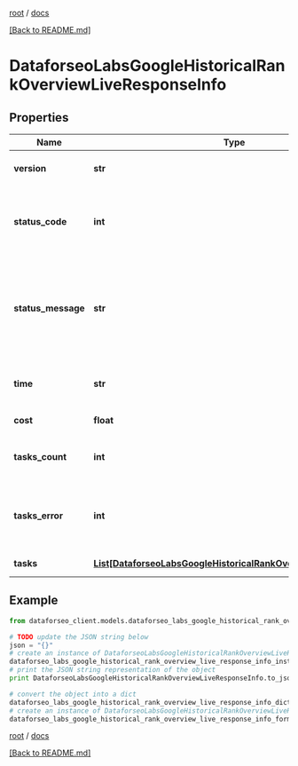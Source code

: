 [root](./../ "root") / [docs](./ "docs")

[[Back to README.md]](./../README.md "[Back to README.md]")

# DataforseoLabsGoogleHistoricalRankOverviewLiveResponseInfo

## Properties

Name | Type | Description | Notes
------------ | ------------- | ------------- | -------------
**version** | **str** | the current version of the API | [optional]
**status_code** | **int** | general status code you can find the full list of the response codes here | [optional]
**status_message** | **str** | general informational message you can find the full list of general informational messages here | [optional]
**time** | **str** | total execution time, seconds | [optional]
**cost** | **float** | total tasks cost, USD | [optional]
**tasks_count** | **int** | the number of tasks in the tasks array | [optional]
**tasks_error** | **int** | the number of tasks in the tasks array returned with an error | [optional]
**tasks** | [**List[DataforseoLabsGoogleHistoricalRankOverviewLiveTaskInfo]**](DataforseoLabsGoogleHistoricalRankOverviewLiveTaskInfo.md) | array of tasks | [optional]

## Example

```python
from dataforseo_client.models.dataforseo_labs_google_historical_rank_overview_live_response_info import DataforseoLabsGoogleHistoricalRankOverviewLiveResponseInfo

# TODO update the JSON string below
json = "{}"
# create an instance of DataforseoLabsGoogleHistoricalRankOverviewLiveResponseInfo from a JSON string
dataforseo_labs_google_historical_rank_overview_live_response_info_instance = DataforseoLabsGoogleHistoricalRankOverviewLiveResponseInfo.from_json(json)
# print the JSON string representation of the object
print DataforseoLabsGoogleHistoricalRankOverviewLiveResponseInfo.to_json()

# convert the object into a dict
dataforseo_labs_google_historical_rank_overview_live_response_info_dict = dataforseo_labs_google_historical_rank_overview_live_response_info_instance.to_dict()
# create an instance of DataforseoLabsGoogleHistoricalRankOverviewLiveResponseInfo from a dict
dataforseo_labs_google_historical_rank_overview_live_response_info_form_dict = dataforseo_labs_google_historical_rank_overview_live_response_info.from_dict(dataforseo_labs_google_historical_rank_overview_live_response_info_dict)
```

  

[root](./../ "root") / [docs](./ "docs")

[[Back to README.md]](./../README.md "[Back to README.md]")